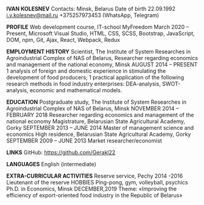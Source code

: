**IVAN KOLESNEV**
Contacts: Minsk, Belarus 
Date of birth 22.09.1992
i.v.kolesnev@mail.ru 
+375257973453 (WhatsApp, Telegram)

**PROFILE**
Web development course, IT-school MyFreedom March 2020 – Present, Microsoft Visual Studio, HTML, CSS, SCSS, Bootstrap, JavaScript, DOM, npm, Git, Ajax, React, Webpack, Redux

**EMPLOYMENT HISTORY**
Scientist, The Institute of System Researches in Agroindustrial Complex of NAS of Belarus, Researcher regarding economics and management of the national economy, Minsk AUGUST 2014 – PRESENT 1 analysis of foreign and domestic experience in stimulating the development of food producers; 1 practical application of the following research methods in food industry enterprises: DEA-analysis, SWOT-analysis, economic and mathematical models.

**EDUCATION**
Postgraduate study, The Institute of System Researches in Agroindustrial Complex of NAS of Belarus, Minsk NOVEMBER 2014 – FEBRUARY 2018 Researcher regarding economics and management of the national economy Magistrature, Belarusian State Agricultural Academy, Gorky SEPTEMBER 2013 – JUNE 2014 Master of management science and economics High residence, Belarusian State Agricultural Academy, Gorky SEPTEMBER 2009 – JUNE 2013 Market researcher/economist

**LINKS** 
GitHub: https://github.com/Gerakl22

**LANGUAGES** 
English (intermediate) 

**EXTRA-CURRICULAR ACTIVITIES** 
Reserve service, Pechy 2014 -2016 Lieutenant of the reserve HOBBIES Ping-pong, gym, volleyball, psychics
Ph.D. in Economics, Minsk DECEMBER,2019 Theme: «Improving the efficiency of export-oriented food industry in the Republic of Belarus»
